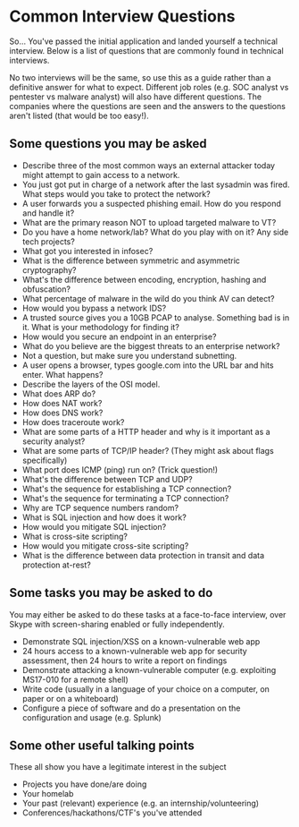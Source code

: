 # Common Interview Questions

So… You've passed the initial application and landed yourself a technical interview. Below is a list of questions that are commonly found in technical interviews.

No two interviews will be the same, so use this as a guide rather than a definitive answer for what to expect. Different job roles \(e.g. SOC analyst vs pentester vs malware analyst\) will also have different questions. The companies where the questions are seen and the answers to the questions aren't listed \(that would be too easy!\).

## Some questions you may be asked

* Describe three of the most common ways an external attacker today might attempt to gain access to a network.
* You just got put in charge of a network after the last sysadmin was fired. What steps would you take to protect the network?
* A user forwards you a suspected phishing email. How do you respond and handle it?
* What are the primary reason NOT to upload targeted malware to VT?
* Do you have a home network/lab? What do you play with on it? Any side tech projects?
* What got you interested in infosec?
* What is the difference between symmetric and asymmetric cryptography?
* What's the difference between encoding, encryption, hashing and obfuscation?
* What percentage of malware in the wild do you think AV can detect?
* How would you bypass a network IDS?
* A trusted source gives you a 10GB PCAP to analyse. Something bad is in it. What is your methodology for finding it?
* How would you secure an endpoint in an enterprise?
* What do you believe are the biggest threats to an enterprise network?
* Not a question, but make sure you understand subnetting.
* A user opens a browser, types google.com into the URL bar and hits enter. What happens?
* Describe the layers of the OSI model.
* What does ARP do?
* How does NAT work?
* How does DNS work?
* How does traceroute work?
* What are some parts of a HTTP header and why is it important as a security analyst?
* What are some parts of TCP/IP header? \(They might ask about flags specifically\)
* What port does ICMP \(ping\) run on? \(Trick question!\)
* What's the difference between TCP and UDP?
* What's the sequence for establishing a TCP connection?
* What's the sequence for terminating a TCP connection?
* Why are TCP sequence numbers random?
* What is SQL injection and how does it work?
* How would you mitigate SQL injection?
* What is cross-site scripting?
* How would you mitigate cross-site scripting?
* What is the difference between data protection in transit and data protection at-rest?

## Some tasks you may be asked to do

You may either be asked to do these tasks at a face-to-face interview, over Skype with screen-sharing enabled or fully independently.

* Demonstrate SQL injection/XSS on a known-vulnerable web app
* 24 hours access to a known-vulnerable web app for security assessment, then 24 hours to write a report on findings
* Demonstrate attacking a known-vulnerable computer \(e.g. exploiting MS17-010 for a remote shell\)
* Write code \(usually in a language of your choice on a computer, on paper or on a whiteboard\)
* Configure a piece of software and do a presentation on the configuration and usage \(e.g. Splunk\)

## Some other useful talking points

These all show you have a legitimate interest in the subject

* Projects you have done/are doing
* Your homelab
* Your past \(relevant\) experience \(e.g. an internship/volunteering\)
* Conferences/hackathons/CTF's you've attended
